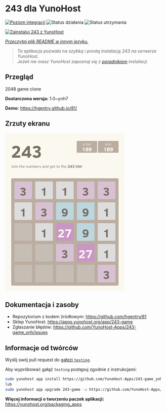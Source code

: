 <!--
To README zostało automatycznie wygenerowane przez <https://github.com/YunoHost/apps/tree/master/tools/readme_generator>
Nie powinno być ono edytowane ręcznie.
-->

# 243 dla YunoHost

[![Poziom integracji](https://apps.yunohost.org/badge/integration/243-game)](https://ci-apps.yunohost.org/ci/apps/243-game/)
![Status działania](https://apps.yunohost.org/badge/state/243-game)
![Status utrzymania](https://apps.yunohost.org/badge/maintained/243-game)

[![Zainstaluj 243 z YunoHost](https://install-app.yunohost.org/install-with-yunohost.svg)](https://install-app.yunohost.org/?app=243-game)

*[Przeczytaj plik README w innym języku.](./ALL_README.md)*

> *Ta aplikacja pozwala na szybką i prostą instalację 243 na serwerze YunoHost.*  
> *Jeżeli nie masz YunoHost zapoznaj się z [poradnikiem](https://yunohost.org/install) instalacji.*

## Przegląd

2048 game clone


**Dostarczona wersja:** 1.0~ynh7

**Demo:** <https://hgentry.github.io/81/>

## Zrzuty ekranu

![Zrzut ekranu z 243](./doc/screenshots/Screenshot-243.jpg)

## Dokumentacja i zasoby

- Repozytorium z kodem źródłowym: <https://github.com/hgentry/81>
- Sklep YunoHost: <https://apps.yunohost.org/app/243-game>
- Zgłaszanie błędów: <https://github.com/YunoHost-Apps/243-game_ynh/issues>

## Informacje od twórców

Wyślij swój pull request do [gałęzi `testing`](https://github.com/YunoHost-Apps/243-game_ynh/tree/testing).

Aby wypróbować gałąź `testing` postępuj zgodnie z instrukcjami:

```bash
sudo yunohost app install https://github.com/YunoHost-Apps/243-game_ynh/tree/testing --debug
lub
sudo yunohost app upgrade 243-game -u https://github.com/YunoHost-Apps/243-game_ynh/tree/testing --debug
```

**Więcej informacji o tworzeniu paczek aplikacji:** <https://yunohost.org/packaging_apps>
